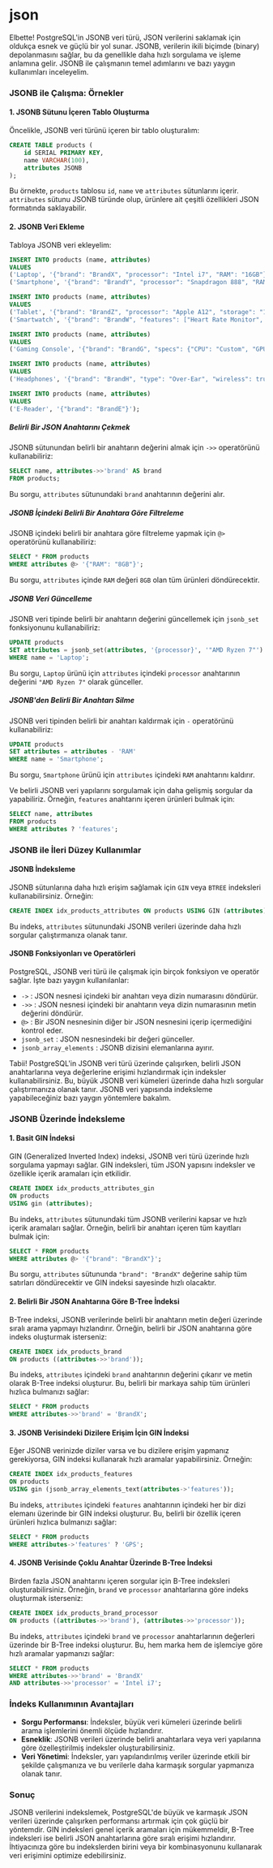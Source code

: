 # json


Elbette! PostgreSQL'in JSONB veri türü, JSON verilerini saklamak için oldukça esnek ve güçlü bir yol sunar. JSONB, verilerin ikili biçimde (binary) depolanmasını sağlar, bu da genellikle daha hızlı sorgulama ve işleme anlamına gelir. JSONB ile çalışmanın temel adımlarını ve bazı yaygın kullanımları inceleyelim.

### JSONB ile Çalışma: Örnekler

#### 1. JSONB Sütunu İçeren Tablo Oluşturma

Öncelikle, JSONB veri türünü içeren bir tablo oluşturalım:

```sql
CREATE TABLE products (
    id SERIAL PRIMARY KEY,
    name VARCHAR(100),
    attributes JSONB
);
```

Bu örnekte, `products` tablosu `id`, `name` ve `attributes` sütunlarını içerir. `attributes` sütunu JSONB türünde olup, ürünlere ait çeşitli özellikleri JSON formatında saklayabilir.

#### 2. JSONB Veri Ekleme

Tabloya JSONB veri ekleyelim:

```sql
INSERT INTO products (name, attributes)
VALUES
('Laptop', '{"brand": "BrandX", "processor": "Intel i7", "RAM": "16GB"}'),
('Smartphone', '{"brand": "BrandY", "processor": "Snapdragon 888", "RAM": "8GB"}');

INSERT INTO products (name, attributes)
VALUES
('Tablet', '{"brand": "BrandZ", "processor": "Apple A12", "storage": "128GB"}'),
('Smartwatch', '{"brand": "BrandW", "features": ["Heart Rate Monitor", "GPS", "Bluetooth"]}');

INSERT INTO products (name, attributes)
VALUES
('Gaming Console', '{"brand": "BrandG", "specs": {"CPU": "Custom", "GPU": "RDNA 2", "RAM": "16GB"}, "released_year": 2021}');

INSERT INTO products (name, attributes)
VALUES
('Headphones', '{"brand": "BrandH", "type": "Over-Ear", "wireless": true, "noise_cancellation": true}');

INSERT INTO products (name, attributes)
VALUES
('E-Reader', '{"brand": "BrandE"}');

```

##### Belirli Bir JSON Anahtarını Çekmek

JSONB sütunundan belirli bir anahtarın değerini almak için `->>` operatörünü kullanabiliriz:

```sql
SELECT name, attributes->>'brand' AS brand
FROM products;
```

Bu sorgu, `attributes` sütunundaki `brand` anahtarının değerini alır.

##### JSONB İçindeki Belirli Bir Anahtara Göre Filtreleme

JSONB içindeki belirli bir anahtara göre filtreleme yapmak için `@>` operatörünü kullanabiliriz:

```sql
SELECT * FROM products
WHERE attributes @> '{"RAM": "8GB"}';
```

Bu sorgu, `attributes` içinde `RAM` değeri `8GB` olan tüm ürünleri döndürecektir.

##### JSONB Veri Güncelleme

JSONB veri tipinde belirli bir anahtarın değerini güncellemek için `jsonb_set` fonksiyonunu kullanabiliriz:

```sql
UPDATE products
SET attributes = jsonb_set(attributes, '{processor}', '"AMD Ryzen 7"')
WHERE name = 'Laptop';
```

Bu sorgu, `Laptop` ürünü için `attributes` içindeki `processor` anahtarının değerini `"AMD Ryzen 7"` olarak günceller.

##### JSONB'den Belirli Bir Anahtarı Silme

JSONB veri tipinden belirli bir anahtarı kaldırmak için `-` operatörünü kullanabiliriz:

```sql
UPDATE products
SET attributes = attributes - 'RAM'
WHERE name = 'Smartphone';
```

Bu sorgu, `Smartphone` ürünü için `attributes` içindeki `RAM` anahtarını kaldırır.


Ve belirli JSONB veri yapılarını sorgulamak için daha gelişmiş sorgular da yapabiliriz. Örneğin, `features` anahtarını içeren ürünleri bulmak için:

```sql
SELECT name, attributes
FROM products
WHERE attributes ? 'features';
```

### JSONB ile İleri Düzey Kullanımlar

#### JSONB İndeksleme

JSONB sütunlarına daha hızlı erişim sağlamak için `GIN` veya `BTREE` indeksleri kullanabilirsiniz. Örneğin:

```sql
CREATE INDEX idx_products_attributes ON products USING GIN (attributes);
```

Bu indeks, `attributes` sütunundaki JSONB verileri üzerinde daha hızlı sorgular çalıştırmanıza olanak tanır.

#### JSONB Fonksiyonları ve Operatörleri

PostgreSQL, JSONB veri türü ile çalışmak için birçok fonksiyon ve operatör sağlar. İşte bazı yaygın kullanılanlar:

- `->` : JSON nesnesi içindeki bir anahtarı veya dizin numarasını döndürür.
- `->>` : JSON nesnesi içindeki bir anahtarın veya dizin numarasının metin değerini döndürür.
- `@>` : Bir JSON nesnesinin diğer bir JSON nesnesini içerip içermediğini kontrol eder.
- `jsonb_set` : JSON nesnesindeki bir değeri günceller.
- `jsonb_array_elements` : JSONB dizisini elemanlarına ayırır.




Tabii! PostgreSQL'in JSONB veri türü üzerinde çalışırken, belirli JSON anahtarlarına veya değerlerine erişimi hızlandırmak için indeksler kullanabilirsiniz. Bu, büyük JSONB veri kümeleri üzerinde daha hızlı sorgular çalıştırmanıza olanak tanır. JSONB veri yapısında indeksleme yapabileceğiniz bazı yaygın yöntemlere bakalım.

### JSONB Üzerinde İndeksleme

#### 1. Basit GIN İndeksi

GIN (Generalized Inverted Index) indeksi, JSONB veri türü üzerinde hızlı sorgulama yapmayı sağlar. GIN indeksleri, tüm JSON yapısını indeksler ve özellikle içerik aramaları için etkilidir.

```sql
CREATE INDEX idx_products_attributes_gin
ON products
USING gin (attributes);
```

Bu indeks, `attributes` sütunundaki tüm JSONB verilerini kapsar ve hızlı içerik aramaları sağlar. Örneğin, belirli bir anahtarı içeren tüm kayıtları bulmak için:

```sql
SELECT * FROM products
WHERE attributes @> '{"brand": "BrandX"}';
```

Bu sorgu, `attributes` sütununda `"brand": "BrandX"` değerine sahip tüm satırları döndürecektir ve GIN indeksi sayesinde hızlı olacaktır.

#### 2. Belirli Bir JSON Anahtarına Göre B-Tree İndeksi

B-Tree indeksi, JSONB verilerinde belirli bir anahtarın metin değeri üzerinde sıralı arama yapmayı hızlandırır. Örneğin, belirli bir JSON anahtarına göre indeks oluşturmak isterseniz:

```sql
CREATE INDEX idx_products_brand
ON products ((attributes->>'brand'));
```

Bu indeks, `attributes` içindeki `brand` anahtarının değerini çıkarır ve metin olarak B-Tree indeksi oluşturur. Bu, belirli bir markaya sahip tüm ürünleri hızlıca bulmanızı sağlar:

```sql
SELECT * FROM products
WHERE attributes->>'brand' = 'BrandX';
```

#### 3. JSONB Verisindeki Dizilere Erişim İçin GIN İndeksi

Eğer JSONB verinizde diziler varsa ve bu dizilere erişim yapmanız gerekiyorsa, GIN indeksi kullanarak hızlı aramalar yapabilirsiniz. Örneğin:

```sql
CREATE INDEX idx_products_features
ON products
USING gin (jsonb_array_elements_text(attributes->'features'));
```

Bu indeks, `attributes` içindeki `features` anahtarının içindeki her bir dizi elemanı üzerinde bir GIN indeksi oluşturur. Bu, belirli bir özellik içeren ürünleri hızlıca bulmanızı sağlar:

```sql
SELECT * FROM products
WHERE attributes->'features' ? 'GPS';
```

#### 4. JSONB Verisinde Çoklu Anahtar Üzerinde B-Tree İndeksi

Birden fazla JSON anahtarını içeren sorgular için B-Tree indeksleri oluşturabilirsiniz. Örneğin, `brand` ve `processor` anahtarlarına göre indeks oluşturmak isterseniz:

```sql
CREATE INDEX idx_products_brand_processor
ON products ((attributes->>'brand'), (attributes->>'processor'));
```

Bu indeks, `attributes` içindeki `brand` ve `processor` anahtarlarının değerleri üzerinde bir B-Tree indeksi oluşturur. Bu, hem marka hem de işlemciye göre hızlı aramalar yapmanızı sağlar:

```sql
SELECT * FROM products
WHERE attributes->>'brand' = 'BrandX'
AND attributes->>'processor' = 'Intel i7';
```

### İndeks Kullanımının Avantajları

- **Sorgu Performansı**: İndeksler, büyük veri kümeleri üzerinde belirli arama işlemlerini önemli ölçüde hızlandırır.
- **Esneklik**: JSONB verileri üzerinde belirli anahtarlara veya veri yapılarına göre özelleştirilmiş indeksler oluşturabilirsiniz.
- **Veri Yönetimi**: İndeksler, yarı yapılandırılmış veriler üzerinde etkili bir şekilde çalışmanıza ve bu verilerle daha karmaşık sorgular yapmanıza olanak tanır.

### Sonuç

JSONB verilerini indekslemek, PostgreSQL'de büyük ve karmaşık JSON verileri üzerinde çalışırken performansı artırmak için çok güçlü bir yöntemdir. GIN indeksleri genel içerik aramaları için mükemmeldir, B-Tree indeksleri ise belirli JSON anahtarlarına göre sıralı erişimi hızlandırır. İhtiyacınıza göre bu indekslerden birini veya bir kombinasyonunu kullanarak veri erişimini optimize edebilirsiniz.